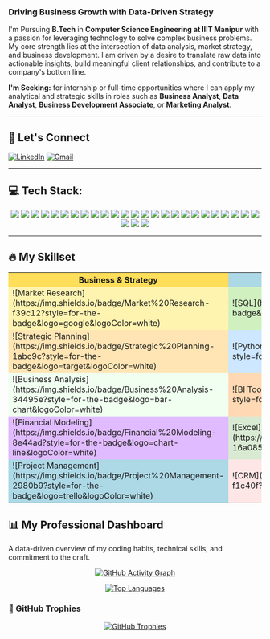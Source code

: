 ### Driving Business Growth with Data-Driven Strategy

I'm Pursuing **B.Tech** in **Computer Science Engineering at IIIT Manipur** with a passion for leveraging technology to solve complex business problems. My core strength lies at the intersection of data analysis, market strategy, and business development. I am driven by a desire to translate raw data into actionable insights, build meaningful client relationships, and contribute to a company's bottom line.

**I'm Seeking:** for internship or full-time opportunities where I can apply my analytical and strategic skills in roles such as **Business Analyst**, **Data Analyst**, **Business Development Associate**, or **Marketing Analyst**.

---
## 💬 Let's Connect

[![LinkedIn](https://img.shields.io/badge/LinkedIn-0077B5?style=for-the-badge&logo=linkedin&logoColor=white)](https://www.linkedin.com/in/amit-singh-276781268)
[![Gmail](https://img.shields.io/badge/Gmail-D14836?style=for-the-badge&logo=gmail&logoColor=white)](mailto:amitrajiiitian@gmail.com)

---
## 💻 Tech Stack:

<p align="center">

<!-- Languages -->
<img src="https://img.shields.io/badge/C-00599C?style=for-the-badge&logo=c&logoColor=white" />
<img src="https://img.shields.io/badge/C++-00599C?style=for-the-badge&logo=cplusplus&logoColor=white" />
<img src="https://img.shields.io/badge/CSS3-1572B6?style=for-the-badge&logo=css3&logoColor=white" />
<img src="https://img.shields.io/badge/HTML5-E34F26?style=for-the-badge&logo=html5&logoColor=white" />
<img src="https://img.shields.io/badge/JavaScript-323330?style=for-the-badge&logo=javascript&logoColor=F7DF1E" />
<img src="https://img.shields.io/badge/LaTeX-008080?style=for-the-badge&logo=latex&logoColor=white" />
<img src="https://img.shields.io/badge/PHP-777BB4?style=for-the-badge&logo=php&logoColor=white" />
<img src="https://img.shields.io/badge/Python-3776AB?style=for-the-badge&logo=python&logoColor=white" />
<img src="https://img.shields.io/badge/Firebase-039BE5?style=for-the-badge&logo=firebase&logoColor=white" />

<!-- Tools & Platforms -->
<img src="https://img.shields.io/badge/GitHub%20Pages-222222?style=for-the-badge&logo=githubpages&logoColor=white" />
<img src="https://img.shields.io/badge/Vercel-000000?style=for-the-badge&logo=vercel&logoColor=white" />
<img src="https://img.shields.io/badge/Express.js-404D59?style=for-the-badge" />
<img src="https://img.shields.io/badge/Node.js-339933?style=for-the-badge&logo=node.js&logoColor=white" />
<img src="https://img.shields.io/badge/Nodemon-76D04B?style=for-the-badge&logo=nodemon&logoColor=white" />
<img src="https://img.shields.io/badge/React-20232A?style=for-the-badge&logo=react&logoColor=61DAFB" />
<img src="https://img.shields.io/badge/React_Router-CA4245?style=for-the-badge&logo=react-router&logoColor=white" />

<!-- Frameworks & Libraries -->
<img src="https://img.shields.io/badge/React_Hook_Form-EC5990?style=for-the-badge&logo=reacthookform&logoColor=white" />
<img src="https://img.shields.io/badge/Vite-646CFF?style=for-the-badge&logo=vite&logoColor=white" />

<!-- Servers & Databases -->
<img src="https://img.shields.io/badge/Apache-D22128?style=for-the-badge&logo=apache&logoColor=white" />
<img src="https://img.shields.io/badge/Nginx-009639?style=for-the-badge&logo=nginx&logoColor=white" />
<img src="https://img.shields.io/badge/Firebase-FFCA28?style=for-the-badge&logo=firebase&logoColor=black" />
<img src="https://img.shields.io/badge/MongoDB-4EA94B?style=for-the-badge&logo=mongodb&logoColor=white" />
<img src="https://img.shields.io/badge/MySQL-4479A1?style=for-the-badge&logo=mysql&logoColor=white" />

<!-- Other Tools -->
<img src="https://img.shields.io/badge/Canva-00C4CC?style=for-the-badge&logo=canva&logoColor=white" />
<img src="https://img.shields.io/badge/Git-F05032?style=for-the-badge&logo=git&logoColor=white" />
<img src="https://img.shields.io/badge/GitHub-181717?style=for-the-badge&logo=github&logoColor=white" />
<img src="https://img.shields.io/badge/CMake-064F8C?style=for-the-badge&logo=cmake&logoColor=white" />
<img src="https://img.shields.io/badge/Postman-FF6C37?style=for-the-badge&logo=postman&logoColor=white" />

</p>

---



## 🔥 My Skillset

<table>
  <tr>
    <th style="background-color:#ffde59;">Business & Strategy</th>
    <th style="background-color:#add8e6;">Technical & Tools</th>
    <th style="background-color:#ffb6c1;">Soft Skills</th>
  </tr>
  <tr>
    <td style="background-color:#fff3b0;">![Market Research](https://img.shields.io/badge/Market%20Research-f39c12?style=for-the-badge&logo=google&logoColor=white)</td>
    <td style="background-color:#d0f0c0;">![SQL](https://img.shields.io/badge/SQL%20(MySQL)-00618a?style=for-the-badge&logo=mysql&logoColor=white)</td>
    <td style="background-color:#e6e6fa;">![Leadership](https://img.shields.io/badge/Leadership-9b59b6?style=for-the-badge&logo=superuser&logoColor=white)</td>
  </tr>
  <tr>
    <td style="background-color:#ffe5b4;">![Strategic Planning](https://img.shields.io/badge/Strategic%20Planning-1abc9c?style=for-the-badge&logo=target&logoColor=white)</td>
    <td style="background-color:#cce7ff;">![Python](https://img.shields.io/badge/Python%20(Pandas,%20NumPy)-2ecc71?style=for-the-badge&logo=python&logoColor=white)</td>
    <td style="background-color:#faf0e6;">![Public Speaking](https://img.shields.io/badge/Public%20Speaking-e67e22?style=for-the-badge&logo=microphone&logoColor=white)</td>
  </tr>
  <tr>
    <td style="background-color:#f0fff0;">![Business Analysis](https://img.shields.io/badge/Business%20Analysis-34495e?style=for-the-badge&logo=bar-chart&logoColor=white)</td>
    <td style="background-color:#ffd9b3;">![BI Tools](https://img.shields.io/badge/Tableau%20%26%20Power%20BI-e74c3c?style=for-the-badge&logo=tableau&logoColor=white)</td>
    <td style="background-color:#d3f8e2;">![Adaptability](https://img.shields.io/badge/Adaptability-27ae60?style=for-the-badge&logo=leaflet&logoColor=white)</td>
  </tr>
  <tr>
    <td style="background-color:#e0bbff;">![Financial Modeling](https://img.shields.io/badge/Financial%20Modeling-8e44ad?style=for-the-badge&logo=chart-line&logoColor=white)</td>
    <td style="background-color:#d9ead3;">![Excel](https://img.shields.io/badge/Excel%20(Advanced)%20%26%20Google%20Sheets-16a085?style=for-the-badge&logo=microsoft-excel&logoColor=white)</td>
    <td style="background-color:#ffcccc;">![Critical Thinking](https://img.shields.io/badge/Critical%20Thinking-d35400?style=for-the-badge&logo=brain&logoColor=white)</td>
  </tr>
  <tr>
    <td style="background-color:#add8e6;">![Project Management](https://img.shields.io/badge/Project%20Management-2980b9?style=for-the-badge&logo=trello&logoColor=white)</td>
    <td style="background-color:#ffe6e6;">![CRM](https://img.shields.io/badge/CRM%20(Salesforce%20%26%20HubSpot)-f1c40f?style=for-the-badge&logo=salesforce&logoColor=white)</td>
    <td style="background-color:#fff0f5;">![Collaboration](https://img.shields.io/badge/Collaboration-e84393?style=for-the-badge&logo=handshake&logoColor=white)</td>
  </tr>
</table>



## 📊 My Professional Dashboard
A data-driven overview of my coding habits, technical skills, and commitment to the craft.

<p align="center">
  <!-- Activity Graph -->
  <a href="https://github.com/ashutosh00710/github-readme-activity-graph">
    <img src="https://github-readme-activity-graph.vercel.app/graph?username=amit-raj1&bg_color=0d1117&color=70a5fd&line=38bdae&point=f4d03f&area=true&hide_border=true" alt="GitHub Activity Graph" />
  </a>
</p>

<p align="center">
  <!-- Top Languages -->
  <a href="https://github.com/anuraghazra/github-readme-stats">
    <img src="https://github-readme-stats.vercel.app/api/top-langs/?username=amit-raj1&layout=compact&theme=tokyonight&hide_border=true&bg_color=0d1117" alt="Top Languages" />
  </a>
</p>


### 🔹 GitHub Trophies
<p align="center">
  <a href="https://github.com/ryo-ma/github-profile-trophy">
    <img src="https://github-profile-trophy.vercel.app/?username=amit-raj1&theme=tokyonight&row=1&margin-w=20&margin-h=20" alt="GitHub Trophies"/>
  </a>
</p>

